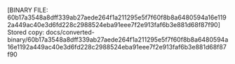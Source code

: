 [BINARY FILE: 60b17a3548a8dff339ab27aede264f1a211295e5f7f60f8b8a6480594a16e1192a449ac40e3d6fd228c2988524eba91eee7f2e913faf6b3e881d68f87f90]
Stored copy: docs/converted-binary/60b17a3548a8dff339ab27aede264f1a211295e5f7f60f8b8a6480594a16e1192a449ac40e3d6fd228c2988524eba91eee7f2e913faf6b3e881d68f87f90
